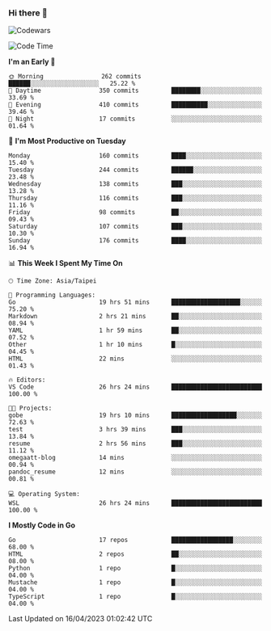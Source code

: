 ### Hi there 👋

![Codewars](https://www.codewars.com/users/omegaatt36/badges/small)

<!--START_SECTION:waka-->
![Code Time](http://img.shields.io/badge/Code%20Time-1%2C044%20hrs%2036%20mins-blue)

**I'm an Early 🐤** 

```text
🌞 Morning                262 commits         ██████░░░░░░░░░░░░░░░░░░░   25.22 % 
🌆 Daytime                350 commits         ████████░░░░░░░░░░░░░░░░░   33.69 % 
🌃 Evening                410 commits         ██████████░░░░░░░░░░░░░░░   39.46 % 
🌙 Night                  17 commits          ░░░░░░░░░░░░░░░░░░░░░░░░░   01.64 % 
```
📅 **I'm Most Productive on Tuesday** 

```text
Monday                   160 commits         ████░░░░░░░░░░░░░░░░░░░░░   15.40 % 
Tuesday                  244 commits         ██████░░░░░░░░░░░░░░░░░░░   23.48 % 
Wednesday                138 commits         ███░░░░░░░░░░░░░░░░░░░░░░   13.28 % 
Thursday                 116 commits         ███░░░░░░░░░░░░░░░░░░░░░░   11.16 % 
Friday                   98 commits          ██░░░░░░░░░░░░░░░░░░░░░░░   09.43 % 
Saturday                 107 commits         ███░░░░░░░░░░░░░░░░░░░░░░   10.30 % 
Sunday                   176 commits         ████░░░░░░░░░░░░░░░░░░░░░   16.94 % 
```


📊 **This Week I Spent My Time On** 

```text
🕑︎ Time Zone: Asia/Taipei

💬 Programming Languages: 
Go                       19 hrs 51 mins      ███████████████████░░░░░░   75.20 % 
Markdown                 2 hrs 21 mins       ██░░░░░░░░░░░░░░░░░░░░░░░   08.94 % 
YAML                     1 hr 59 mins        ██░░░░░░░░░░░░░░░░░░░░░░░   07.52 % 
Other                    1 hr 10 mins        █░░░░░░░░░░░░░░░░░░░░░░░░   04.45 % 
HTML                     22 mins             ░░░░░░░░░░░░░░░░░░░░░░░░░   01.43 % 

🔥 Editors: 
VS Code                  26 hrs 24 mins      █████████████████████████   100.00 % 

🐱‍💻 Projects: 
gobe                     19 hrs 10 mins      ██████████████████░░░░░░░   72.63 % 
test                     3 hrs 39 mins       ███░░░░░░░░░░░░░░░░░░░░░░   13.84 % 
resume                   2 hrs 56 mins       ███░░░░░░░░░░░░░░░░░░░░░░   11.12 % 
omegaatt-blog            14 mins             ░░░░░░░░░░░░░░░░░░░░░░░░░   00.94 % 
pandoc_resume            12 mins             ░░░░░░░░░░░░░░░░░░░░░░░░░   00.81 % 

💻 Operating System: 
WSL                      26 hrs 24 mins      █████████████████████████   100.00 % 
```

**I Mostly Code in Go** 

```text
Go                       17 repos            █████████████████░░░░░░░░   68.00 % 
HTML                     2 repos             ██░░░░░░░░░░░░░░░░░░░░░░░   08.00 % 
Python                   1 repo              █░░░░░░░░░░░░░░░░░░░░░░░░   04.00 % 
Mustache                 1 repo              █░░░░░░░░░░░░░░░░░░░░░░░░   04.00 % 
TypeScript               1 repo              █░░░░░░░░░░░░░░░░░░░░░░░░   04.00 % 
```




 Last Updated on 16/04/2023 01:02:42 UTC
<!--END_SECTION:waka-->

<!--
**omegaatt36/omegaatt36** is a ✨ _special_ ✨ repository because its `README.md` (this file) appears on your GitHub profile.

Here are some ideas to get you started:

- 🔭 I’m currently working on ...
- 🌱 I’m currently learning ...
- 👯 I’m looking to collaborate on ...
- 🤔 I’m looking for help with ...
- 💬 Ask me about ...
- 📫 How to reach me: ...
- 😄 Pronouns: ...
- ⚡ Fun fact: ...
-->
